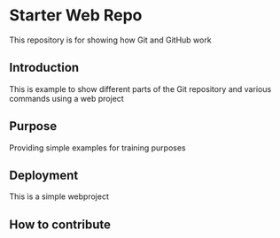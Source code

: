 # Starter Web Repo

This repository is for showing how Git and GitHub work

## Introduction

This is example to show different parts of the Git repository and various commands using a web project

## Purpose

Providing simple examples for training purposes

## Deployment

This is a simple webproject

## How to contribute